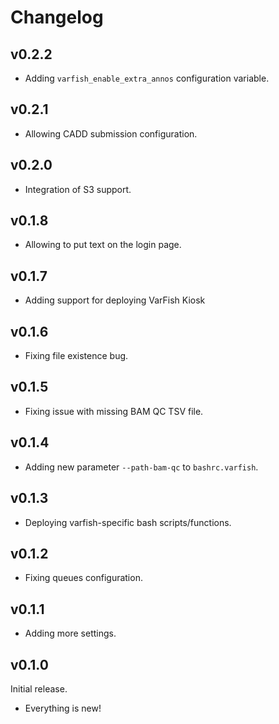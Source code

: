 # Changelog

## v0.2.2

- Adding `varfish_enable_extra_annos` configuration variable.

## v0.2.1

- Allowing CADD submission configuration.

## v0.2.0

- Integration of S3 support.

## v0.1.8

- Allowing to put text on the login page.

## v0.1.7

- Adding support for deploying VarFish Kiosk

## v0.1.6

- Fixing file existence bug.

## v0.1.5

- Fixing issue with missing BAM QC TSV file.

## v0.1.4

- Adding new parameter `--path-bam-qc` to `bashrc.varfish`.

## v0.1.3

- Deploying varfish-specific bash scripts/functions.

## v0.1.2

- Fixing queues configuration.

## v0.1.1

- Adding more settings.

## v0.1.0

Initial release.

- Everything is new!
